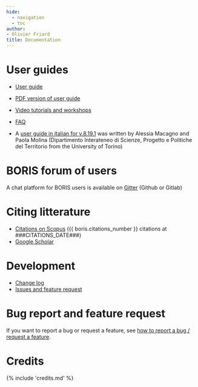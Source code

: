 ```yaml
---
hide:
  - navigation
  - toc
author:
- Olivier Friard
title: Documentation
---
```


# User guides


-   [User guide](http://www.boris.unito.it/user_guide) 

-   [PDF version of user guide](http://www.boris.unito.it/user_guide/pdf/boris_user_guide.pdf) 

-   [Video tutorials and workshops](video_tutorials.md)

-   [FAQ](faq.md)

-   A [user guide in italian for v.8.19.1](http://www.boris.unito.it/static/BORIS_manuale_italiano-2023.3.pdf)
    was written by Alessia Macagno and Paola Molina (Dipartimento Interateneo di Scienze, Progetto e Politiche del Territorio from the University of Torino)

# BORIS forum of users

A chat platform for BORIS users is available on [Gitter](https://app.gitter.im/#/room/#BORIS_software_Lobby:gitter.im) (Github or Gitlab)


# Citing litterature


-   [Citations on Scopus](citations.md) ({{ boris.citations_number }} citations at \#\#\#CITATIONS\_DATE\#\#\#)
-   [Google Scholar](https://scholar.google.com/scholar?hl=en&as_sdt=2005&sciodt=0,5&cites=15449571356090273018&scipsc=&q=&scisbd=1)

# Development


-   [Change log](https://github.com/olivierfriard/BORIS/wiki/BORIS-change-log-v.8)
-   [Issues and feature request](https://github.com/olivierfriard/BORIS/issues)

# Bug report and feature request

If you want to report a bug or request a feature, see [how to report a bug / request a feature](report_a_bug.md).

# Credits


{% include 'credits.md' %}